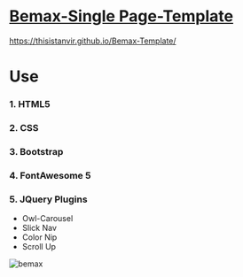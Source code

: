 # [Bemax-Single Page-Template](https://thisistanvir.github.io/Bemax-Template/)
https://thisistanvir.github.io/Bemax-Template/

# Use
### 1. HTML5
### 2. CSS
### 3. Bootstrap
### 4. FontAwesome 5
### 5. JQuery Plugins
   * Owl-Carousel
   * Slick Nav
   * Color Nip
   * Scroll Up
 
![bemax](https://user-images.githubusercontent.com/56197895/77243432-1da9fc00-6c34-11ea-8f07-127cc4af8d2c.jpg)
